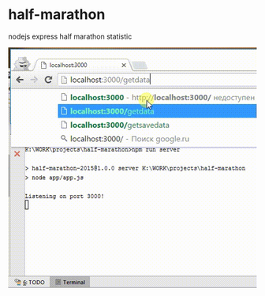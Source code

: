 # half-marathon
nodejs express half marathon statistic

![](https://github.com/andreevich/half-marathon/blob/master/app/video.gif)
